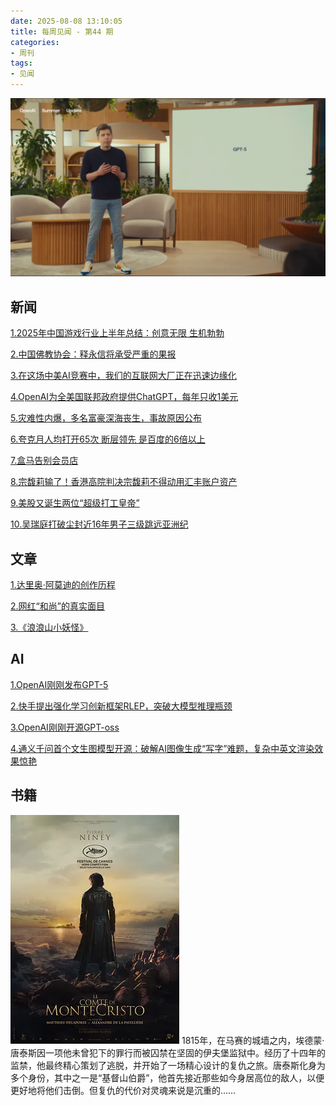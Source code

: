 ```yaml
---
date: 2025-08-08 13:10:05
title: 每周见闻 - 第44 期
categories:
- 周刊
tags:
- 见闻
---
```

![](/images/2025/w1080_h612.webp)

## 新闻
[1.2025年中国游戏行业上半年总结：创意无限 生机勃勃](https://mp.weixin.qq.com/s/Z4nnJAGurKMqjU9Kro-89g?scene=1)

[2.中国佛教协会：释永信将承受严重的果报](https://mp.weixin.qq.com/s/U1dx905N5pK9VTjZa-T5MQ?scene=1&poc_token=HHKGlWijnVzf8ICwhLJiq6J8ZVFqwcJgwqDdPqhY)

[3.在这场中美AI竞赛中，我们的互联网大厂正在迅速边缘化](https://tech.ifeng.com/c/8lcKjQ9yTIl)

[4.OpenAI为全美国联邦政府提供ChatGPT，每年只收1美元](https://mp.weixin.qq.com/s/_oZnYVPnpGUIP3fBreD_Tg?scene=1)

[5.灾难性内爆，多名富豪深海丧生，事故原因公布](https://mp.weixin.qq.com/s/6as_BifuYDYfhW9buVTSgw?scene=1)

[6.夸克月人均打开65次 断层领先 是百度的6倍以上](https://tech.ifeng.com/c/8la8NHu7cSe)

[7.盒马告别会员店](https://ishare.ifeng.com/c/s/8lY8ONZsmY9?spss=np&channelId=&aman=09W7f4Mdc9t69dtc01le8aid744c5aa566f941sdbc&gud=0S768p237T279H8001000q004)

[8.宗馥莉输了！香港高院判决宗馥莉不得动用汇丰账户资产](https://ishare.ifeng.com/c/s/8lT6FUomdAZ?spss=np&channelId=&aman=09Y7f41dc9269dkc01We8add740c5aM5669941Mdbc&gud=0C768u237j279S8005000Z004)

[9.美股又诞生两位“超级打工皇帝”](https://mp.weixin.qq.com/s/A7vXE6lqvAhMuA4PihMBfQ?scene=1)

[10.吴瑞庭打破尘封近16年男子三级跳远亚洲纪](https://www.news.cn/sports/20250804/97375573a92740e89c6512ea504b9a8e/c.html)

## 文章
[1.达里奥·阿莫迪的创作历程](https://www.bigtechnology.com/p/the-making-of-dario-amodei)

[2.网红“和尚”的真实面目](https://mp.weixin.qq.com/s/zmkhu9ZebYNQ_TsgXONdhQ?scene=1)

[3.《浪浪山小妖怪》](https://mp.weixin.qq.com/s/Bu7ZtW2DXY-BW70TnZZ_2A?scene=1)

## AI
[1.OpenAI刚刚发布GPT-5](https://mp.weixin.qq.com/s/sRv1zXRtjtjWVqQG3cU-bQ?scene=1)

[2.快手提出强化学习创新框架RLEP，突破大模型推理瓶颈](https://mp.weixin.qq.com/s/ptEntQmN51wyDsLhnZyP0g?scene=1)

[3.OpenAI刚刚开源GPT-oss](https://mp.weixin.qq.com/s/KSIxFdvUqh8l-ehz37C2_Q?scene=1)

[4.通义千问首个文生图模型开源：破解AI图像生成“写字”难题，复杂中英文渲染效果惊艳](https://tech.ifeng.com/c/8lYbv28N7v5)


## 书籍

![基督山伯爵](/images/2025/p2907276940.webp)
1815年，在马赛的城墙之内，埃德蒙·唐泰斯因一项他未曾犯下的罪行而被囚禁在坚固的伊夫堡监狱中。经历了十四年的监禁，他最终精心策划了逃脱，并开始了一场精心设计的复仇之旅。唐泰斯化身为多个身份，其中之一是“基督山伯爵”，他首先接近那些如今身居高位的敌人，以便更好地将他们击倒。但复仇的代价对灵魂来说是沉重的……
